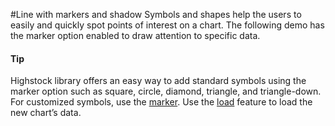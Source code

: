 #Line with markers and shadow
Symbols and shapes help the users to easily and quickly spot points of interest on a chart. The following demo has the marker option enabled to draw attention to specific data.

#### Tip
Highstock library offers an easy way to add standard symbols using the marker option such as square, circle, diamond, triangle, and triangle-down. For customized symbols, use the [marker](https://api.highcharts.com/highstock/series.line.marker).
Use the [load](https://api.highcharts.com/highstock/chart.events.load) feature to load the new chart’s data.